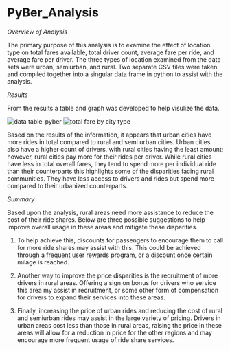 # PyBer_Analysis

*Overview of Analysis*

The primary purpose of this analysis is to examine the effect of location type on total fares available, total driver count, average fare per ride, and average fare per driver. The three types of location examined from the data sets were urban, semiurban, and rural. Two separate CSV files were taken and compiled together into a singular data frame in python to assist with the analysis. 

*Results*

From the results a table and graph was developed to help visulize the data. 

![data table_pyber](https://user-images.githubusercontent.com/103790879/168349169-eb3c1860-1d43-48a1-a30a-de5fc406d092.png)
![total fare by city type](https://user-images.githubusercontent.com/103790879/168349309-0b0accdc-3950-4eb1-bc67-0a8accc6e750.png)

Based on the results of the information, it appears that urban cities have more rides in total compared to rural and semi urban cities. Urban cities also have a higher count of drivers, with rural cities having the least amount; however, rural cities pay more for their rides per driver. While rural cities have less in total overall fares, they tend to spend more per individual ride than their counterparts this highlights some of the disparities facing rural communities. They have less access to drivers and rides but spend more compared to their urbanized counterparts. 

*Summary*

Based upon the analysis, rural areas need more assistance to reduce the cost of their ride shares. Below are three possible suggestions to help improve overall usage in these areas and mitigate these disparities. 

1. To help achieve this, discounts for passengers to encourage them to call for more ride shares may assist with this. This could be achieved through a frequent user rewards program, or a discount once certain milage is reached. 

2. Another way to improve the price disparities is the recruitment of more drivers in rural areas. Offering a sign on bonus for drivers who service this area my assist in recruitment, or some other form of compensation for drivers to expand their services into these areas. 

3. Finally, increasing the price of urban rides and reducing the cost of rural and semiurban rides may assist in the large variety of pricing. Drivers in urban areas cost less than those in rural areas, raising the price in these areas will allow for a reduction in price for the other regions and may encourage more frequent usage of ride share services. 

